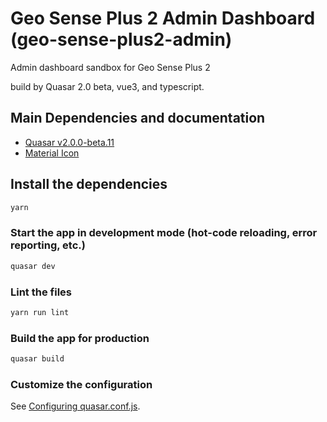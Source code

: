 # Geo Sense Plus 2 Admin Dashboard (geo-sense-plus2-admin)

Admin dashboard sandbox for Geo Sense Plus 2 

build by Quasar 2.0 beta, vue3, and typescript.

## Main Dependencies and documentation
+ [Quasar v2.0.0-beta.11](https://next.quasar.dev/)
+ [Material Icon](https://fonts.google.com/icons?selected=Material+Icons&icon.query=public)

## Install the dependencies
```bash
yarn
```

### Start the app in development mode (hot-code reloading, error reporting, etc.)
```bash
quasar dev
```

### Lint the files
```bash
yarn run lint
```

### Build the app for production
```bash
quasar build
```

### Customize the configuration
See [Configuring quasar.conf.js](https://v2.quasar.dev/quasar-cli/quasar-conf-js).
